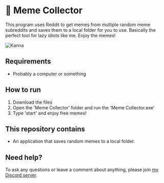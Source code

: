 # 🧲 Meme Collector
This program uses Reddit to get memes from multiple random meme subreddits and saves them to a local folder for you to use. Basically the perfect tool for lazy idiots like me. Enjoy the memes! 

![Kanna](https://i.pinimg.com/originals/00/1c/9a/001c9a146ce0384c0e3114674051fefb.gif)

## Requirements
* Probably a computer or something

##  How to run
1. Download the files
2. Open the 'Meme Collector' folder and run the 'Meme Collector.exe'
3. Type 'start' and enjoy free memes! 

##  This repository contains  
* An application that saves random memes to a local folder.

## Need help?  
To ask any questions or leave a comment about anything, please join [my Discord server](https://discord.gg/TtR32WT).  
